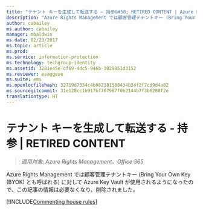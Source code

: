 ```yaml
---
title: "テナント キーを生成して転送する – 持参&#58; RETIRED CONTENT | Azure RMS"
description: "Azure Rights Management では顧客管理テナントキー (Bring Your Own Key (BYOK) とも呼ばれる) に対して Azure Key Vault が使用されるようになったので、この記事の情報は必要なくなり、削除されました。"
author: cabailey
ms.author: cabailey
manager: mbaldwin
ms.date: 02/23/2017
ms.topic: article
ms.prod: 
ms.service: information-protection
ms.technology: techgroup-identity
ms.assetid: 3281e45e-cf69-4dc5-946b-3029851d3152
ms.reviewer: esaggese
ms.suite: ems
ms.openlocfilehash: 32719d7334c4b082181588434b24f2f7cd9d4a82
ms.sourcegitcommit: 31e128cc1b917bf767987f0b2144b7f3b6288f2e
translationtype: HT
---
```

# <a name="generate-and-transfer-your-tenant-key--in-person-retired-content"></a>テナント キーを生成して転送する - 持参 | RETIRED CONTENT

>*適用対象: Azure Rights Management、Office 365*

Azure Rights Management では顧客管理テナントキー (Bring Your Own Key (BYOK) とも呼ばれる) に対して Azure Key Vault が使用されるようになったので、この記事の情報は必要なくなり、削除されました。 

[!INCLUDE[Commenting house rules](../includes/houserules.md)]